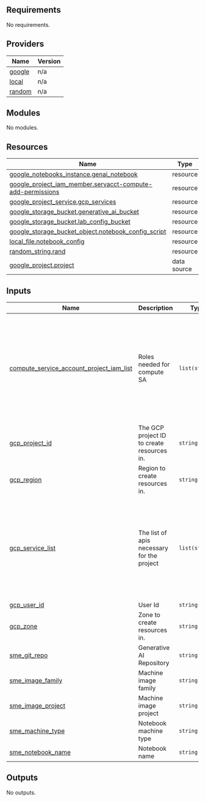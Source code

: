 ## Requirements

No requirements.

## Providers

| Name | Version |
|------|---------|
| <a name="provider_google"></a> [google](#provider\_google) | n/a |
| <a name="provider_local"></a> [local](#provider\_local) | n/a |
| <a name="provider_random"></a> [random](#provider\_random) | n/a |

## Modules

No modules.

## Resources

| Name | Type |
|------|------|
| [google_notebooks_instance.genai_notebook](https://registry.terraform.io/providers/hashicorp/google/latest/docs/resources/notebooks_instance) | resource |
| [google_project_iam_member.servacct-compute-add-permissions](https://registry.terraform.io/providers/hashicorp/google/latest/docs/resources/project_iam_member) | resource |
| [google_project_service.gcp_services](https://registry.terraform.io/providers/hashicorp/google/latest/docs/resources/project_service) | resource |
| [google_storage_bucket.generative_ai_bucket](https://registry.terraform.io/providers/hashicorp/google/latest/docs/resources/storage_bucket) | resource |
| [google_storage_bucket.lab_config_bucket](https://registry.terraform.io/providers/hashicorp/google/latest/docs/resources/storage_bucket) | resource |
| [google_storage_bucket_object.notebook_config_script](https://registry.terraform.io/providers/hashicorp/google/latest/docs/resources/storage_bucket_object) | resource |
| [local_file.notebook_config](https://registry.terraform.io/providers/hashicorp/local/latest/docs/resources/file) | resource |
| [random_string.rand](https://registry.terraform.io/providers/hashicorp/random/latest/docs/resources/string) | resource |
| [google_project.project](https://registry.terraform.io/providers/hashicorp/google/latest/docs/data-sources/project) | data source |

## Inputs

| Name | Description | Type | Default | Required |
|------|-------------|------|---------|:--------:|
| <a name="input_compute_service_account_project_iam_list"></a> [compute\_service\_account\_project\_iam\_list](#input\_compute\_service\_account\_project\_iam\_list) | Roles needed for compute SA | `list(string)` | <pre>[<br/>  "roles/aiplatform.admin",<br/>  "roles/artifactregistry.admin",<br/>  "roles/bigquery.admin",<br/>  "roles/cloudbuild.builds.editor",<br/>  "roles/cloudbuild.integrations.editor",<br/>  "roles/iam.serviceAccountAdmin",<br/>  "roles/notebooks.admin",<br/>  "roles/resourcemanager.projectIamAdmin",<br/>  "roles/storage.admin"<br/>]</pre> | no |
| <a name="input_gcp_project_id"></a> [gcp\_project\_id](#input\_gcp\_project\_id) | The GCP project ID to create resources in. | `string` | n/a | yes |
| <a name="input_gcp_region"></a> [gcp\_region](#input\_gcp\_region) | Region to create resources in. | `string` | n/a | yes |
| <a name="input_gcp_service_list"></a> [gcp\_service\_list](#input\_gcp\_service\_list) | The list of apis necessary for the project | `list(string)` | <pre>[<br/>  "aiplatform.googleapis.com",<br/>  "artifactregistry.googleapis.com",<br/>  "bigquery.googleapis.com",<br/>  "cloudbuild.googleapis.com",<br/>  "cloudresourcemanager.googleapis.com",<br/>  "compute.googleapis.com",<br/>  "containerregistry.googleapis.com",<br/>  "iam.googleapis.com",<br/>  "notebooks.googleapis.com"<br/>]</pre> | no |
| <a name="input_gcp_user_id"></a> [gcp\_user\_id](#input\_gcp\_user\_id) | User Id | `string` | n/a | yes |
| <a name="input_gcp_zone"></a> [gcp\_zone](#input\_gcp\_zone) | Zone to create resources in. | `string` | n/a | yes |
| <a name="input_sme_git_repo"></a> [sme\_git\_repo](#input\_sme\_git\_repo) | Generative AI Repository | `string` | `"https://github.com/GoogleCloudPlatform/generative-ai.git"` | no |
| <a name="input_sme_image_family"></a> [sme\_image\_family](#input\_sme\_image\_family) | Machine image family | `string` | `"tf-ent-2-11-cu113-notebooks-debian-11-py310"` | no |
| <a name="input_sme_image_project"></a> [sme\_image\_project](#input\_sme\_image\_project) | Machine image project | `string` | `"deeplearning-platform-release"` | no |
| <a name="input_sme_machine_type"></a> [sme\_machine\_type](#input\_sme\_machine\_type) | Notebook machine type | `string` | `"e2-standard-2"` | no |
| <a name="input_sme_notebook_name"></a> [sme\_notebook\_name](#input\_sme\_notebook\_name) | Notebook name | `string` | `"generative-ai-jupyterlab"` | no |

## Outputs

No outputs.
